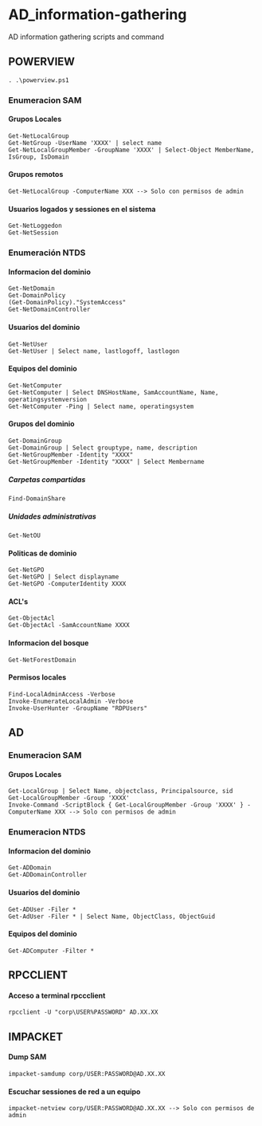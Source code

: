 # AD_information-gathering
AD information gathering scripts and command

## POWERVIEW
```
. .\powerview.ps1
```

### Enumeracion SAM
#### Grupos Locales
```
Get-NetLocalGroup
Get-NetGroup -UserName 'XXXX' | select name
Get-NetLocalGroupMember -GroupName 'XXXX' | Select-Object MemberName, IsGroup, IsDomain
```
#### Grupos remotos
```
Get-NetLocalGroup -ComputerName XXX --> Solo con permisos de admin
```
#### Usuarios logados y sessiones en el sistema
```
Get-NetLoggedon
Get-NetSession
```

### Enumeración NTDS
#### Informacion del dominio
```
Get-NetDomain
Get-DomainPolicy
(Get-DomainPolicy)."SystemAccess"
Get-NetDomainController
```
#### Usuarios del dominio
```
Get-NetUser
Get-NetUser | Select name, lastlogoff, lastlogon
```
#### Equipos del dominio
```
Get-NetComputer
Get-NetComputer | Select DNSHostName, SamAccountName, Name, operatingsystemversion
Get-NetComputer -Ping | Select name, operatingsystem
```
#### Grupos del dominio
```
Get-DomainGroup
Get-DomainGroup | Select grouptype, name, description
Get-NetGroupMember -Identity "XXXX"
Get-NetGroupMember -Identity "XXXX" | Select Membername
```

##### Carpetas compartidas
```
Find-DomainShare
```

##### Unidades administrativas
```
Get-NetOU
```

#### Politicas de dominio
```
Get-NetGPO
Get-NetGPO | Select displayname
Get-NetGPO -ComputerIdentity XXXX
```

#### ACL's
```
Get-ObjectAcl
Get-ObjectAcl -SamAccountName XXXX
```

#### Informacion del bosque
```
Get-NetForestDomain
```

#### Permisos locales
```
Find-LocalAdminAccess -Verbose
Invoke-EnumerateLocalAdmin -Verbose
Invoke-UserHunter -GroupName "RDPUsers"
```

## AD

### Enumeracion SAM
#### Grupos Locales
```
Get-LocalGroup | Select Name, objectclass, Principalsource, sid
Get-LocalGroupMember -Group 'XXXX'
Invoke-Command -ScriptBlock { Get-LocalGroupMember -Group 'XXXX' } -ComputerName XXX --> Solo con permisos de admin
```

### Enumeracion NTDS
#### Informacion del dominio
```
Get-ADDomain
Get-ADDomainController
```
#### Usuarios del dominio
```
Get-ADUser -Filer *
Get-AdUser -Filer * | Select Name, ObjectClass, ObjectGuid
```
#### Equipos del dominio
```
Get-ADComputer -Filter *
```

## RPCCLIENT
#### Acceso a terminal rpccclient
```
rpcclient -U "corp\USER%PASSWORD" AD.XX.XX
```

## IMPACKET
#### Dump SAM
```
impacket-samdump corp/USER:PASSWORD@AD.XX.XX
```

#### Escuchar sessiones de red a un equipo
```
impacket-netview corp/USER:PASSWORD@AD.XX.XX --> Solo con permisos de admin
```
